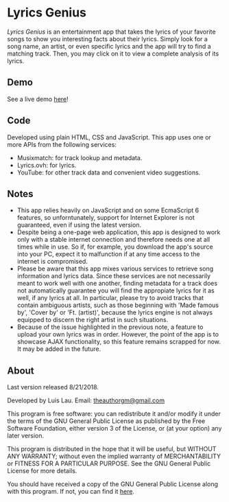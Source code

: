 # Lyrics Genius

*Lyrics Genius* is an entertainment app that takes the lyrics of your favorite songs to show you interesting facts about their lyrics. Simply look for a song name, an artist, or even specific lyrics and the app will try to find a matching track. Then, you may click on it to view a complete analysis of its lyrics.

## Demo

See a live demo [here](https://theauthorgh.github.io/lyrics-genius/)!

## Code
Developed using plain HTML, CSS and JavaScript. This app uses one or more APIs from the following services:
* Musixmatch: for track lookup and metadata.
* Lyrics.ovh: for lyrics.
* YouTube: for other track data and convenient video suggestions.


## Notes
* This app relies heavily on JavaScript and on some EcmaScript 6 features, so unforntunately, support for Internet Explorer is not guaranteed, even if using the latest version.
* Despite being a one-page web application, this app is designed to work only with a stable internet connection and therefore needs one at all times while in use. So if, for example, you download the app's source into your PC, expect it to malfunction if at any time access to the internet is compromised.
* Please be aware that this app mixes various services to retrieve song information and lyrics data. Since these services are not necessarily meant to work well with one another, finding metadata for a track does not automatically guarantee you will find the appropiate lyrics for it as well, if any lyrics at all. In particular, please try to avoid tracks that contain ambiguous artists, such as those beginning with 'Made famous by', 'Cover by' or 'Ft. (artist)', because the lyrics engine is not always equipped to discern the right artist in such situations.
* Because of the issue highlighted in the previous note, a feature to upload your own lyrics was in order. However, the point of the app is to showcase AJAX functionality, so this feature remains scrapped for now. It may be added in the future.

## About

Last version released 8/21/2018.

Developed by Luis Lau.
Email: theauthorgm@gmail.com

This program is free software: you can redistribute it and/or modify it under the terms of the GNU General Public License as published by the Free Software Foundation, either version 3 of the License, or (at your option) any later version.

This program is distributed in the hope that it will be useful, but WITHOUT ANY WARRANTY; without even the implied warranty of MERCHANTABILITY or FITNESS FOR A PARTICULAR PURPOSE. See the GNU General Public License for more details.

You should have received a copy of the GNU General Public License along with this program. If not, you can find it [here](https://www.gnu.org/licenses/>).